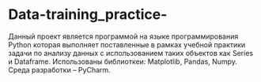 # Data-training_practice-
Данный проект является программой на языке программирования Python которая выполняет поставленные в рамках учебной практики задачи по анализу данных с использованием таких объектов как Series и Dataframe. 
Использованы библиоткеи: Matplotlib, Pandas, Numpy.
Среда разработки – PyCharm.
